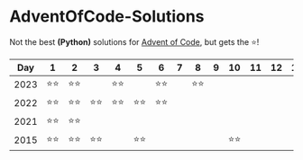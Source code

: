 # AdventOfCode-Solutions
Not the best <b>(Python)</b> solutions for <a href='https://adventofcode.com/2023/about'>Advent of Code</a>, but gets the ⭐!

Day | 1 | 2 | 3 | 4 | 5 | 6 | 7 | 8 | 9 | 10 | 11 | 12 | 13 | 14 | 15 | 16 | 17 | 18 | 19 | 20 | 21 | 22 | 23 | 24 | 25
--- | --- | --- | --- |--- |--- |--- |--- |--- |--- |--- |--- |--- |--- |--- |--- |--- |--- |--- |--- |--- |--- |--- |--- |--- |---
2023 | ⭐⭐ | ⭐⭐ | | ⭐⭐ | | ⭐⭐ | | ⭐⭐ | | | | | | | ⭐⭐ | | | | | | | | | | |
2022 | ⭐⭐ | ⭐⭐ | ⭐⭐ | ⭐⭐ | ⭐⭐ | ⭐⭐ | | | | | | | | | | | | | | | | | | | |
2021 | ⭐⭐ | ⭐⭐ | | | | | | | | | | | | | | | | | | | | | | | |
2015 | ⭐⭐ | ⭐⭐ | ⭐⭐ | | ⭐⭐ | | | | | ⭐⭐ | | | | | | | | | | | | | | | |
